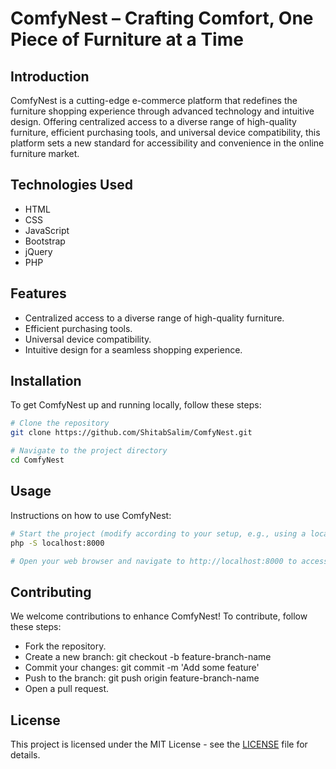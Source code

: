 # ComfyNest – Crafting Comfort, One Piece of Furniture at a Time

## Introduction
ComfyNest is a cutting-edge e-commerce platform that redefines the furniture shopping experience through advanced technology and intuitive design. Offering centralized access to a diverse range of high-quality furniture, efficient purchasing tools, and universal device compatibility, this platform sets a new standard for accessibility and convenience in the online furniture market.

## Technologies Used
- HTML
- CSS
- JavaScript
- Bootstrap
- jQuery
- PHP

## Features
- Centralized access to a diverse range of high-quality furniture.
- Efficient purchasing tools.
- Universal device compatibility.
- Intuitive design for a seamless shopping experience.

## Installation
To get ComfyNest up and running locally, follow these steps:

```bash
# Clone the repository
git clone https://github.com/ShitabSalim/ComfyNest.git

# Navigate to the project directory
cd ComfyNest
```
## Usage
Instructions on how to use ComfyNest:
```bash
# Start the project (modify according to your setup, e.g., using a local server like XAMPP, MAMP, or built-in PHP server)
php -S localhost:8000

# Open your web browser and navigate to http://localhost:8000 to access ComfyNest
```
## Contributing
We welcome contributions to enhance ComfyNest! To contribute, follow these steps:

- Fork the repository.
- Create a new branch: git checkout -b feature-branch-name
- Commit your changes: git commit -m 'Add some feature'
- Push to the branch: git push origin feature-branch-name
- Open a pull request.
## License
This project is licensed under the MIT License - see the [LICENSE](LICENSE) file for details.



